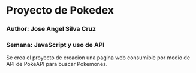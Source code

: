 # Proyecto de Pokedex

### Author: Jose Angel Silva Cruz

### Semana: JavaScript y uso de API

Se crea el proyecto de creacion una pagina web consumible por medio de API de PokeAPI para buscar Pokemones.
